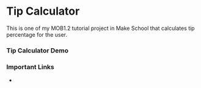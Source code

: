 # Tip Calculator
This is one of my MOB1.2 tutorial project in Make School that calculates tip percentage for the user.

### Tip Calculator Demo


### Important Links
-

